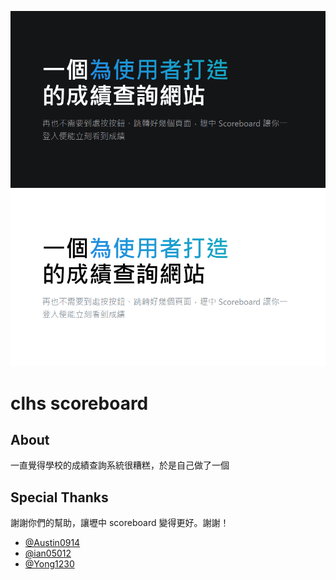 [![](/public/assets/dark.png#gh-dark-mode-only)](https://clhs-scoreboard.vercel.app/)
[![](/public/assets/light.png#gh-light-mode-only)](https://clhs-scoreboard.vercel.app/)

# clhs scoreboard

## About

一直覺得學校的成績查詢系統很糟糕，於是自己做了一個

## Special Thanks

謝謝你們的幫助，讓壢中 scoreboard 變得更好。謝謝！

- [@Austin0914](https://github.com/Austin0914)
- [@ian05012](https://github.com/ian05012)
- [@Yong1230](https://github.com/Yong1230)

